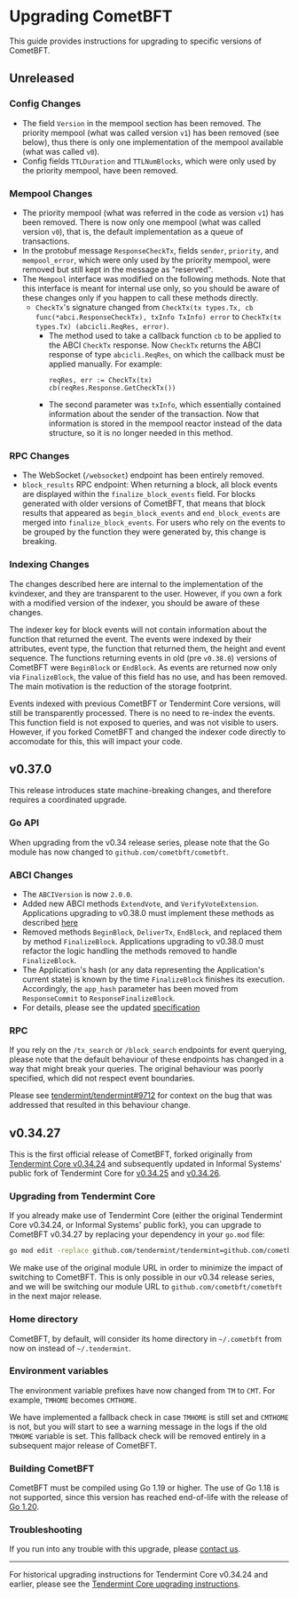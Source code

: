 # Upgrading CometBFT

This guide provides instructions for upgrading to specific versions of CometBFT.

## Unreleased

### Config Changes

* The field `Version` in the mempool section has been removed. The priority
  mempool (what was called version `v1`) has been removed (see below), thus
  there is only one implementation of the mempool available (what was called
  `v0`).
* Config fields `TTLDuration` and `TTLNumBlocks`, which were only used by the priority
  mempool, have been removed.

### Mempool Changes

* The priority mempool (what was referred in the code as version `v1`) has been
  removed. There is now only one mempool (what was called version `v0`), that
  is, the default implementation as a queue of transactions.
* In the protobuf message `ResponseCheckTx`, fields `sender`, `priority`, and
  `mempool_error`, which were only used by the priority mempool, were removed
  but still kept in the message as "reserved".
* The `Mempool` interface was modified on the following methods. Note that this
  interface is meant for internal use only, so you should be aware of these
  changes only if you happen to call these methods directly.
  - `CheckTx`'s signature changed from
    `CheckTx(tx types.Tx, cb func(*abci.ResponseCheckTx), txInfo TxInfo) error`
    to `CheckTx(tx types.Tx) (abcicli.ReqRes, error)`.
    - The method used to take a callback function `cb` to be applied to the ABCI
    `CheckTx` response. Now `CheckTx` returns the ABCI response of type
    `abcicli.ReqRes`, on which the callback must be applied manually. For
    example:
      ```golang
      reqRes, err := CheckTx(tx)
      cb(reqRes.Response.GetCheckTx())
      ```
    - The second parameter was `txInfo`, which essentially contained information
    about the sender of the transaction. Now that information is stored in the
    mempool reactor instead of the data structure, so it is no longer needed in
    this method.

### RPC Changes

* The WebSocket (`/websocket`) endpoint has been entirely removed.
* `block_results` RPC endpoint: When returning a block, all block events are
  displayed within the `finalize_block_events` field. For blocks generated with
  older versions of CometBFT,  that means that block results that appeared as
  `begin_block_events` and `end_block_events` are merged into
  `finalize_block_events`. For users who rely on the events to be grouped by the
  function they were generated by, this change is breaking.

### Indexing Changes

The changes described here are internal to the implementation of the kvindexer,
and they are transparent to the user. However, if you own a fork with a modified
version of the indexer, you should be aware of these changes.

The indexer key for block events will not contain information about the function
that returned the event. The events were indexed by their attributes, event
type, the function that returned them, the height and event sequence. The
functions returning events in old (pre `v0.38.0`) versions of CometBFT were
`BeginBlock` or `EndBlock`. As events are returned now only via `FinalizeBlock`,
the value of this field has no use, and has been removed. The main motivation is
the reduction of the storage footprint.

Events indexed with previous CometBFT or Tendermint Core versions, will still be
transparently processed. There is no need to re-index the events. This function
field is not exposed to queries, and was not visible to users. However, if you
forked CometBFT and changed the indexer code directly to accomodate for this,
this will impact your code.

## v0.37.0

This release introduces state machine-breaking changes, and therefore requires a
coordinated upgrade.

### Go API

When upgrading from the v0.34 release series, please note that the Go module has
now changed to `github.com/cometbft/cometbft`.

### ABCI Changes

* The `ABCIVersion` is now `2.0.0`.
* Added new ABCI methods `ExtendVote`, and `VerifyVoteExtension`.
  Applications upgrading to v0.38.0 must implement these methods as described
  [here](./spec/abci/abci%2B%2B_comet_expected_behavior.md#adapting-existing-applications-that-use-abci)
* Removed methods `BeginBlock`, `DeliverTx`, `EndBlock`, and replaced them by
  method `FinalizeBlock`. Applications upgrading to v0.38.0 must refactor
  the logic handling the methods removed to handle `FinalizeBlock`.
* The Application's hash (or any data representing the Application's current state)
  is known by the time `FinalizeBlock` finishes its execution.
  Accordingly, the `app_hash` parameter has been moved from `ResponseCommit`
  to `ResponseFinalizeBlock`.
* For details, please see the updated [specification](spec/abci/README.md)


### RPC

If you rely on the `/tx_search` or `/block_search` endpoints for event querying,
please note that the default behaviour of these endpoints has changed in a way
that might break your queries. The original behaviour was poorly specified,
which did not respect event boundaries.

Please see
[tendermint/tendermint\#9712](https://github.com/tendermint/tendermint/issues/9712)
for context on the bug that was addressed that resulted in this behaviour
change.

## v0.34.27

This is the first official release of CometBFT, forked originally from
[Tendermint Core v0.34.24][v03424] and subsequently updated in Informal Systems'
public fork of Tendermint Core for [v0.34.25][v03425] and [v0.34.26][v03426].

### Upgrading from Tendermint Core

If you already make use of Tendermint Core (either the original Tendermint Core
v0.34.24, or Informal Systems' public fork), you can upgrade to CometBFT
v0.34.27 by replacing your dependency in your `go.mod` file:

```bash
go mod edit -replace github.com/tendermint/tendermint=github.com/cometbft/cometbft@v0.34.27
```

We make use of the original module URL in order to minimize the impact of
switching to CometBFT. This is only possible in our v0.34 release series, and we
will be switching our module URL to `github.com/cometbft/cometbft` in the next
major release.

### Home directory

CometBFT, by default, will consider its home directory in `~/.cometbft` from now
on instead of `~/.tendermint`.

### Environment variables

The environment variable prefixes have now changed from `TM` to `CMT`. For
example, `TMHOME` becomes `CMTHOME`.

We have implemented a fallback check in case `TMHOME` is still set and `CMTHOME`
is not, but you will start to see a warning message in the logs if the old
`TMHOME` variable is set. This fallback check will be removed entirely in a
subsequent major release of CometBFT.

### Building CometBFT

CometBFT must be compiled using Go 1.19 or higher. The use of Go 1.18 is not
supported, since this version has reached end-of-life with the release of [Go 1.20][go120].

### Troubleshooting

If you run into any trouble with this upgrade, please [contact us][discussions].

---

For historical upgrading instructions for Tendermint Core v0.34.24 and earlier,
please see the [Tendermint Core upgrading instructions][tmupgrade].

[v03424]: https://github.com/tendermint/tendermint/releases/tag/v0.34.24
[v03425]: https://github.com/informalsystems/tendermint/releases/tag/v0.34.25
[v03426]: https://github.com/informalsystems/tendermint/releases/tag/v0.34.26
[discussions]: https://github.com/cometbft/cometbft/discussions
[tmupgrade]: https://github.com/tendermint/tendermint/blob/35581cf54ec436b8c37fabb43fdaa3f48339a170/UPGRADING.md
[go120]: https://go.dev/blog/go1.20
